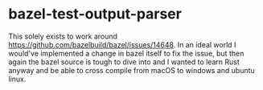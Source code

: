 # bazel-test-output-parser

This solely exists to work around https://github.com/bazelbuild/bazel/issues/14648.
In an ideal world I would've implemented a change in bazel itself to fix the issue,
but then again the bazel source is tough to dive into and I wanted to learn Rust
anyway and be able to cross compile from macOS to windows and ubuntu linux.
